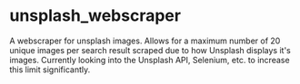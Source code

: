 # unsplash_webscraper
A webscraper for unsplash images. Allows for a maximum number of 20 unique images per search result scraped due to how Unsplash displays it's images. Currently looking into the Unsplash API, Selenium, etc. to increase this limit significantly. 
